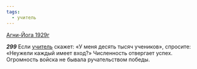 ```yaml
---
tags:
  - учитель
---
```


[Агни-Йога 1929г](/agni/1929)

___299___
Если [учитель](/tag/#учитель) скажет: «У меня десять тысяч учеников», спросите: «Неужели каждый имеет вход?» Численность отвергает успех. Огромность войска не бывала ручательством победы.   

